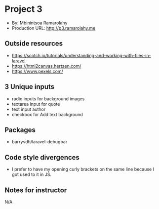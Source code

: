 # Project 3
+ By: Mbinintsoa Ramarolahy
+ Production URL: <http://p3.ramarolahy.me>

## Outside resources
+ https://scotch.io/tutorials/understanding-and-working-with-files-in-laravel
+ https://html2canvas.hertzen.com/
+ https://www.pexels.com/

## 3 Unique inputs
+ radio inputs for background images
+ textarea input for quote
+ text input author
+ checkbox for Add text background

## Packages
+ barryvdh/laravel-debugbar


## Code style divergences
+ I prefer to have my opening curly brackets on the same line because I got used to it in JS.

## Notes for instructor
N/A
